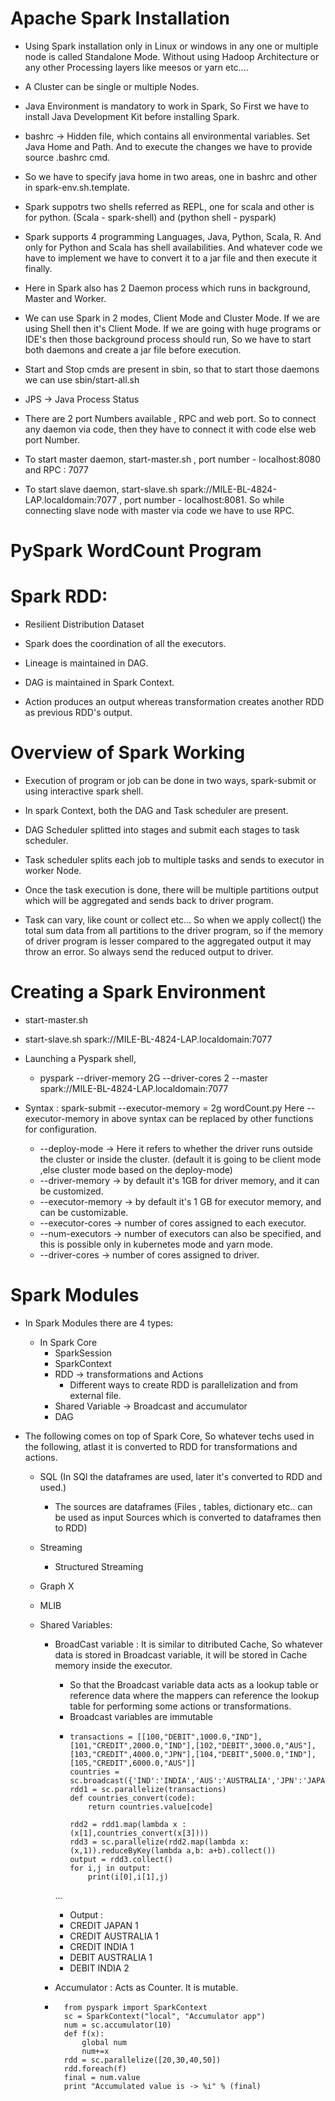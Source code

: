 # Apache Spark Installation

- Using Spark installation only in Linux or windows in any one or multiple node is called Standalone Mode. Without using Hadoop Architecture or any other Processing layers like meesos or yarn etc....

- A Cluster can be single or multiple Nodes.

- Java Environment is mandatory to work in Spark, So First we have to install Java Development Kit before installing Spark.

- bashrc -> Hidden file, which contains all environmental variables. Set Java Home and Path. And to execute the changes we have to provide source .bashrc cmd.

- So we have to specify java home in two areas, one in bashrc and other in spark-env.sh.template.

- Spark suppotrs two shells referred as REPL, one for scala and other is for python. (Scala - spark-shell) and (python shell - pyspark)

- Spark supports 4 programming Languages, Java, Python, Scala, R. And only for Python and Scala has shell availabilities. And whatever code we have to implement we have to convert it to a jar file and then execute it finally.

- Here in Spark also has 2 Daemon process which runs in background, Master and Worker.

- We can use Spark in 2 modes, Client Mode and Cluster Mode. If we are using Shell then it's Client Mode. If we are going with huge programs or IDE's then those background process should run, So we have to start both daemons and create a jar file before execution.

- Start and Stop cmds are present in sbin, so that to start those daemons we can use sbin/start-all.sh

- JPS -> Java Process Status

- There are 2 port Numbers available , RPC and web port. So to connect any daemon via code, then they have to connect it with code else web port Number.

- To start master daemon, start-master.sh  , port number - localhost:8080 and RPC : 7077 

- To start slave daemon, start-slave.sh spark://MILE-BL-4824-LAP.localdomain:7077 , port number - localhost:8081. So while connecting slave node with master via code we have to use RPC.

# PySpark WordCount Program


# Spark RDD:

- Resilient Distribution Dataset

- Spark does the coordination of all the executors. 

- Lineage is maintained in DAG.

- DAG is maintained in Spark Context.

- Action produces an output whereas transformation creates another RDD as previous RDD's output. 

# Overview of Spark Working

- Execution of program or job can be done in two ways, spark-submit or using interactive spark shell.

- In spark Context, both the DAG and Task scheduler are present.

- DAG Scheduler splitted into stages and submit each stages to task scheduler.

- Task scheduler splits each job to multiple tasks and sends to executor in worker Node.

- Once the task execution is done, there will be multiple partitions output which will be aggregated and sends back to driver program.

- Task can vary, like count or collect etc... So when we apply collect() the total sum data from all partitions to the driver program, so if the memory of driver program is lesser compared to the aggregated output it may throw an error. So always send the reduced output to driver.

# Creating a Spark Environment

- start-master.sh

- start-slave.sh spark://MILE-BL-4824-LAP.localdomain:7077

- Launching a Pyspark shell, 
  - pyspark --driver-memory 2G --driver-cores 2 --master spark://MILE-BL-4824-LAP.localdomain:7077

- Syntax :  spark-submit --executor-memory = 2g wordCount.py
  Here --executor-memory in above syntax can be replaced by other functions for configuration.
    - --deploy-mode -> Here it refers to whether the driver runs outside the cluster or inside the cluster. (default it is going to be client mode ,else cluster mode based on the deploy-mode)
    - --driver-memory -> by default it's 1GB for driver memory, and it can be customized.
    - --executor-memory -> by default it's 1 GB for executor memory, and can be customizable.
    - --executor-cores -> number of cores assigned to each executor.
    - --num-executors -> number of executors can also be specified, and this is possible only in kubernetes mode and yarn mode.
    - --driver-cores -> number of cores assigned to driver.

# Spark Modules
- In Spark Modules there are 4 types:
  - In Spark Core 
    - SparkSession 
    - SparkContext 
    - RDD -> transformations and Actions 
      - Different ways to create RDD is parallelization and from external file.
    - Shared Variable -> Broadcast and accumulator
    - DAG
    
 - The following comes on top of Spark Core, So whatever techs used in the following, atlast it is converted to RDD for transformations and actions.
      - SQL (In SQl the dataframes are used, later it's converted to RDD and used.)
        - The sources are dataframes (Files , tables, dictionary etc.. can be used as input Sources which is converted to dataframes then to RDD)  
      - Streaming
        - Structured Streaming 
      - Graph X
      - MLIB

    - Shared Variables:
       -  BroadCast variable : It is similar to ditributed Cache, So whatever data is stored in Broadcast variable, it will be stored in Cache memory inside the executor.
          -  So that the Broadcast variable data acts as a lookup table or reference data where the mappers can reference the lookup table for performing some actions or transformations. 
          - Broadcast variables are immutable
          -     transactions = [[100,"DEBIT",1000.0,"IND"],[101,"CREDIT",2000.0,"IND"],[102,"DEBIT",3000.0,"AUS"],[103,"CREDIT",4000.0,"JPN"],[104,"DEBIT",5000.0,"IND"],[105,"CREDIT",6000.0,"AUS"]]
                countries = sc.broadcast({'IND':'INDIA','AUS':'AUSTRALIA','JPN':'JAPAN'})
                rdd1 = sc.parallelize(transactions)
                def countries_convert(code):
                    return countries.value[code]
          
                rdd2 = rdd1.map(lambda x : (x[1],countries_convert(x[3])))
                rdd3 = sc.parallelize(rdd2.map(lambda x: (x,1)).reduceByKey(lambda a,b: a+b).collect())
                output = rdd3.collect()
                for i,j in output:
                    print(i[0],i[1],j)
          ...
          - Output :
          - CREDIT JAPAN 1
          - CREDIT AUSTRALIA 1
          - CREDIT INDIA 1
          - DEBIT AUSTRALIA 1
          - DEBIT INDIA 2
          
      - Accumulator : Acts as Counter. It is mutable.
      -       from pyspark import SparkContext 
              sc = SparkContext("local", "Accumulator app") 
              num = sc.accumulator(10) 
              def f(x): 
                  global num 
                  num+=x 
              rdd = sc.parallelize([20,30,40,50]) 
              rdd.foreach(f) 
              final = num.value 
              print "Accumulated value is -> %i" % (final)
